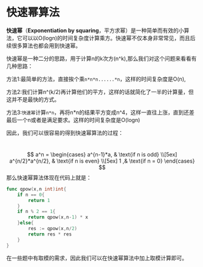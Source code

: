 # 快速幂算法

**快速幂**（**Exponentiation by squaring**，平方求幂）是一种简单而有效的小算法，它可以以O(log⁡n)的时间复杂度计算乘方。快速幂不仅本身非常常见，而且后续很多算法也都会用到快速幂。

快速幂是一种二分的思路，用于计算n的k次方(n^k),那么我们对这个问题来看看有几种思路：

方法1:最简单的方法，直接挨个乘`n*n*n......*n`，这样的时间复杂度是O(n),

方法2:我们计算n^(k/2)再计算他们的平方，这样的话就简化了一半的计算量，但这并不是最快的方式。

方法3:`快速幂`计算`n*n`，再将n*n的结果平方变成n^4，这样一直往上涨，直到还差最后一个n或者是满足要求。这样的时间复杂度是O(logn)

因此，我们可以很容易的得到快速幂算法的过程：	

​	
$$
a^n  =
\begin{cases}
a^{n-1}*a, & \text{if n is odd} \\[5ex]
a^{n/2}*a^{n/2}, & \text{if n is even} \\[5ex]
1 ,& \text{if n = 0}
\end{cases}
$$
那么快速幂算法体现在代码上就是：

```go
func qpow(x,n int)int{
    if n == 0{
        return 1
    }
    if n % 2 == 1{
        return qpow(x,n-1) * x
    }else{
        res := qpow(x,n/2)
        return res * res
    }
}
```

在一些题中有取模的需求，因此我们可以在快速幂算法中加上取模计算即可。